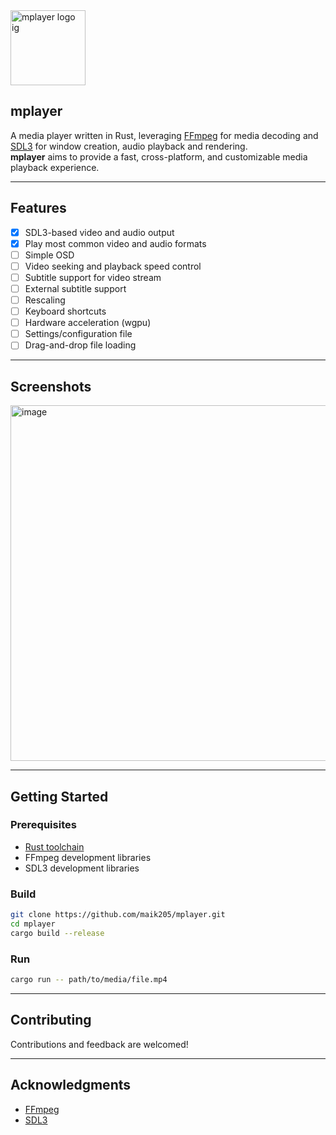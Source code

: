 <img width="120" alt="mplayer logo ig" src="https://github.com/user-attachments/assets/689cee92-33ec-4932-aaee-f524fd3a4d20" />

## mplayer
A media player written in Rust, leveraging [FFmpeg](https://ffmpeg.org/) for media decoding and [SDL3](https://github.com/libsdl-org/SDL) for window creation, audio playback and rendering.  
**mplayer** aims to provide a fast, cross-platform, and customizable media playback experience.

---


## Features

- [x] SDL3-based video and audio output
- [x] Play most common video and audio formats
- [ ] Simple OSD
- [ ] Video seeking and playback speed control
- [ ] Subtitle support for video stream
- [ ] External subtitle support
- [ ] Rescaling
- [ ] Keyboard shortcuts
- [ ] Hardware acceleration (wgpu)
- [ ] Settings/configuration file
- [ ] Drag-and-drop file loading

---

## Screenshots
<img width="560" height="569" alt="image" src="https://github.com/user-attachments/assets/dab28e09-290a-45b3-8d65-71f589e3fd2c" />


---

## Getting Started

### Prerequisites

- [Rust toolchain](https://www.rust-lang.org/tools/install)
- FFmpeg development libraries
- SDL3 development libraries

### Build

```sh
git clone https://github.com/maik205/mplayer.git
cd mplayer
cargo build --release
```

### Run

```sh
cargo run -- path/to/media/file.mp4
```

---

## Contributing

Contributions and feedback are welcomed!  

---

## Acknowledgments

- [FFmpeg](https://ffmpeg.org/)
- [SDL3](https://github.com/libsdl-org/SDL)

